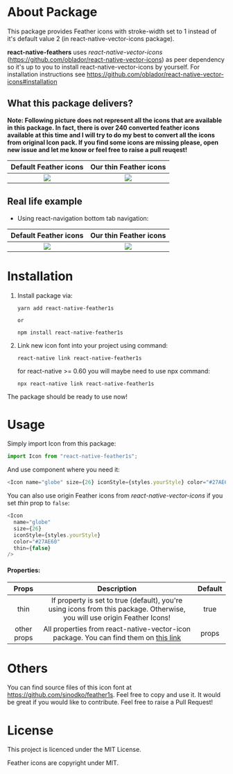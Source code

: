 # About Package

This package provides Feather icons with stroke-width set to 1 instead of it's default value 2 (in react-native-vector-icons package).

**react-native-feathers** uses _react-native-vector-icons_ (https://github.com/oblador/react-native-vector-icons) as peer dependency so it's up to you to install react-native-vector-icons by yourself. For installation instructions see https://github.com/oblador/react-native-vector-icons#installation


## What this package delivers?

**Note: Following picture does not represent all the icons that are available in this package. In fact, there is over 240 converted feather icons available at this time and I will try to do my best to convert all the icons from original Icon pack. If you find some icons are missing please, open new issue and let me know or feel free to raise a pull reuqest!**

Default Feather icons      |  Our thin Feather icons
:-------------------------:|:------------------------------------------:
![](https://user-images.githubusercontent.com/33039909/61454958-9567ae80-a962-11e9-89a8-8d26cfbc4e1b.png)  |  ![](https://user-images.githubusercontent.com/33039909/61454956-94cf1800-a962-11e9-88f6-0236d6095602.png)

## Real life example

- Using react-navigation bottom tab navigation:


Default Feather icons      |  Our thin Feather icons
:-------------------------:|:------------------------------------------:
![](https://user-images.githubusercontent.com/33039909/61453654-03aa7200-a95f-11e9-9f25-bd47f185c3e6.png)  |  ![](https://user-images.githubusercontent.com/33039909/61453658-05743580-a95f-11e9-8a2d-ea903c1ec957.png)



# Installation

1. Install package via:

   ```npm
   yarn add react-native-feather1s

   or

   npm install react-native-feather1s
   ```

2. Link new icon font into your project using command:

   ```npm
   react-native link react-native-feather1s
   ```

   for react-native >= 0.60 you will maybe need to use npx command:

   ```npm
   npx react-native link react-native-feather1s
   ```

The package should be ready to use now!

# Usage

Simply import Icon from this package:

```js
import Icon from "react-native-feather1s";
```

And use component where you need it:

```js
<Icon name="globe" size={26} iconStyle={styles.yourStyle} color="#27AE60" />
```

You can also use origin Feather icons from _react-native-vector-icons_ if you set _thin_ prop to `false`:

```js
<Icon
  name="globe"
  size={26}
  iconStyle={styles.yourStyle}
  color="#27AE60"
  thin={false}
/>
```

#### Properties:

Props      |                                          Description                                | Default
:---------:|:-------------------------------------------------------------------------------------:|:---------------------:
thin  |  If property is set to true (default), you're using icons from this package. Otherwise, you will use origin Feather Icons!   | true
other props | All properties from react-native-vector-icon package. You can find them on [this link](https://github.com/oblador/react-native-vector-icons#icon-component) | props


# Others

You can find source files of this icon font at https://github.com/sinodko/feather1s. Feel free to copy and use it. It would be great if you would like to contribute. Feel free to raise a Pull Request!

# License

This project is licenced under the MIT License.

Feather icons are copyright under MIT.
